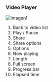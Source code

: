 ### Video Player

![Imagen1](http://static.energysistem.com/images/manuals/42499/56dd9ec82ccfd.jpg)

1. Back to video list
2. Play / Pause
3. Share
4. Share options
5. Options
6. Now playing
7. Length
8. Full screen
9. Progress bar
10. Elapsed time



